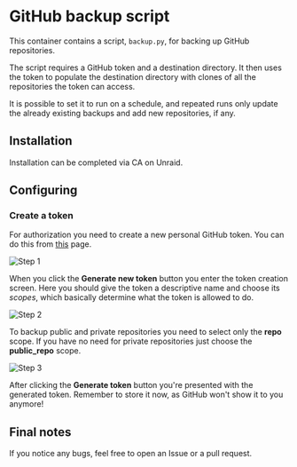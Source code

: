 # GitHub backup script

This container contains a script, `backup.py`, for backing up GitHub repositories.

The script requires a GitHub token and a destination directory. It then uses the token to populate the destination directory with clones of all the repositories the token can access.

It is possible to set it to run on a schedule, and repeated runs only update the already existing backups and add new repositories, if any.

## Installation

Installation can be completed via CA on Unraid.

## Configuring

### Create a token

For authorization you need to create a new personal GitHub token. You can do this from [this](https://github.com/settings/tokens) page.

![Step 1](https://raw.githubusercontent.com/lnxd/docker-github-backup/master/images/new-token-1.png)

When you click the **Generate new token** button you enter the token creation screen. Here you should give the token a descriptive name and choose its _scopes_, which basically determine what the token is allowed to do.

![Step 2](https://raw.githubusercontent.com/lnxd/docker-github-backup/master/images/new-token-2.png)

To backup public and private repositories you need to select only the **repo** scope. If you have no need for private repositories just choose the **public_repo** scope.

![Step 3](https://raw.githubusercontent.com/lnxd/docker-github-backup/master/images/new-token-3.png)

After clicking the **Generate token** button you're presented with the generated token. Remember to store it now, as GitHub won't show it to you anymore!

## Final notes

If you notice any bugs, feel free to open an Issue or a pull request.
